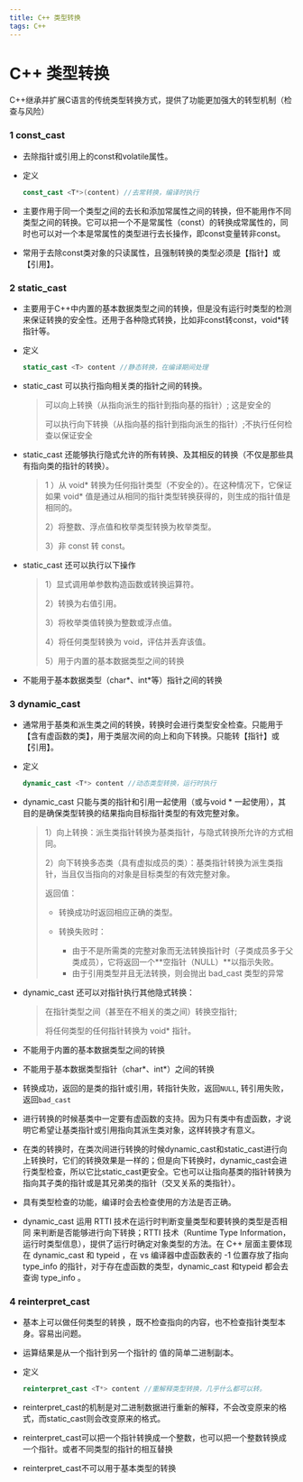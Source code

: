 ```yaml
---
title: C++ 类型转换
tags: C++
---
```


<!--more-->

# C++ 类型转换

C++继承并扩展C语言的传统类型转换方式，提供了功能更加强大的转型机制（检查与风险）

### 1 const_cast
+ 去除指针或引用上的const和volatile属性。

+ 定义
    ```cpp
    const_cast <T*>(content) //去常转换，编译时执行
    ```

+ 主要作用于同一个类型之间的去长和添加常属性之间的转换，但不能用作不同类型之间的转换。它可以把一个不是常属性（const）的转换成常属性的，同时也可以对一个本是常属性的类型进行去长操作，即const变量转非const。

+ 常用于去除const类对象的只读属性，且强制转换的类型必须是【指针】或【引用】。

### 2  static_cast
+ 主要用于C++中内置的基本数据类型之间的转换，但是没有运行时类型的检测来保证转换的安全性。还用于各种隐式转换，比如非const转const，void*转指针等。

+ 定义
    ```cpp
    static_cast <T> content //静态转换，在编译期间处理
    ```

+ static_cast 可以执行指向相关类的指针之间的转换。
    > 可以向上转换（从指向派生的指针到指向基的指针）; 这是安全的
    > 
    > 可以执行向下转换（从指向基的指针到指向派生的指针）;不执行任何检查以保证安全

+ static_cast 还能够执行隐式允许的所有转换、及其相反的转换（不仅是那些具有指向类的指针的转换）。
    > 1 ）从 void* 转换为任何指针类型（不安全的）。在这种情况下，它保证如果 void* 值是通过从相同的指针类型转换获得的，则生成的指针值是相同的。
    > 
    > 2）将整数、浮点值和枚举类型转换为枚举类型。
    >
    > 3）非 const 转 const。

+ static_cast 还可以执行以下操作
    > 1）显式调用单参数构造函数或转换运算符。
    >
    > 2）转换为右值引用。
    >
    > 3）将枚举类值转换为整数或浮点值。
    >
    > 4）将任何类型转换为 void，评估并丢弃该值。
    >
    > 5）用于内置的基本数据类型之间的转换

+ 不能用于基本数据类型（char*、int*等）指针之间的转换

### 3 dynamic_cast

+ 通常用于基类和派生类之间的转换，转换时会进行类型安全检查。只能用于【含有虚函数的类】，用于类层次间的向上和向下转换。只能转【指针】或【引用】。

+ 定义

    ```cpp
    dynamic_cast <T*> content //动态类型转换，运行时执行
    ```

+ dynamic_cast 只能与类的指针和引用一起使用（或与void * 一起使用），其目的是确保类型转换的结果指向目标指针类型的有效完整对象。

    >1）向上转换：派生类指针转换为基类指针，与隐式转换所允许的方式相同。 
    >
    > 2）向下转换多态类（具有虚拟成员的类）：基类指针转换为派生类指针，当且仅当指向的对象是目标类型的有效完整对象。
    >
    > 返回值：
    > 
    > + 转换成功时返回相应正确的类型。
    > + 转换失败时：
    >  
    >   + 由于不是所需类的完整对象而无法转换指针时（子类成员多于父类成员），它将返回一个**空指针（NULL）**以指示失败。
    >   + 由于引用类型并且无法转换，则会抛出 bad_cast 类型的异常
    >
    >

+ dynamic_cast 还可以对指针执行其他隐式转换：

    > 在指针类型之间（甚至在不相关的类之间）转换空指针;
    > 
    > 将任何类型的任何指针转换为 void* 指针。

+ 不能用于内置的基本数据类型之间的转换

+ 不能用于基本数据类型指针（char*、int*）之间的转换

+ 转换成功，返回的是类的指针或引用，转指针失败，返回`NULL`, 转引用失败，返回`bad_cast`

+ 进行转换的时候基类中一定要有虚函数的支持。因为只有类中有虚函数，才说明它希望让基类指针或引用指向其派生类对象，这样转换才有意义。

+ 在类的转换时，在类次间进行转换的时候dynamic_cast和static_cast进行向上转换时，它们的转换效果是一样的；但是向下转换时，dynamic_cast会进行类型检查，所以它比static_cast更安全。它也可以让指向基类的指针转换为指向其子类的指针或是其兄弟类的指针（交叉关系的类指针）。

+ 具有类型检查的功能，编译时会去检查使用的方法是否正确。

+ dynamic_cast 运用 RTTI 技术在运行时判断变量类型和要转换的类型是否相同 来判断是否能够进行向下转换；RTTI 技术（Runtime Type Information，运行时类型信息），提供了运行时确定对象类型的方法。在 C++ 层面主要体现在 dynamic_cast 和 typeid ，在 vs 编译器中虚函数表的 -1 位置存放了指向 type_info 的指针，对于存在虚函数的类型，dynamic_cast 和typeid 都会去查询 type_info 。

### 4 reinterpret_cast

+ 基本上可以做任何类型的转换 ，既不检查指向的内容，也不检查指针类型本身。容易出问题。

+ 运算结果是从一个指针到另一个指针的 值的简单二进制副本。

+ 定义

    ```cpp
    reinterpret_cast <T*> content //重解释类型转换，几乎什么都可以转。
    ```

+ reinterpret_cast的机制是对二进制数据进行重新的解释，不会改变原来的格式，而static_cast则会改变原来的格式。

+ reinterpret_cast可以把一个指针转换成一个整数，也可以把一个整数转换成一个指针。或者不同类型的指针的相互替换

+ reinterpret_cast不可以用于基本类型的转换

